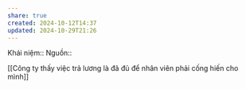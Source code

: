 ```yaml
---
share: true
created: 2024-10-12T14:37
updated: 2024-10-29T21:26
---
```

Khái niệm:: 
Nguồn:: 

[[Công ty thấy việc trả lương là đã đủ để nhân viên phải cống hiến cho mình]]